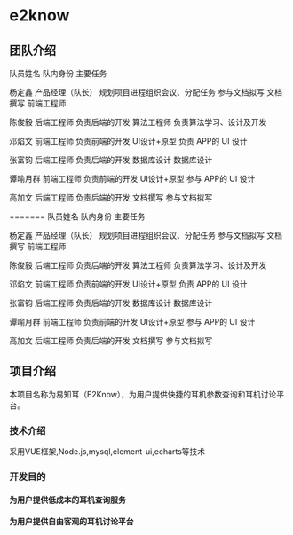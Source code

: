 # e2know

## 团队介绍
队员姓名	                     队内身份	                                  主要任务

杨定鑫	                  产品经理（队长）                    规划项目进程组织会议、分配任务 参与文档拟写
                        文档撰写
                        前端工程师	                              
                                    
陈俊毅                  后端工程师                          负责后端的开发
                        算法工程师	                        负责算法学习、设计及开发

邓焰文	                 前端工程师                          负责前端的开发
                       UI设计+原型	                        负责 APP的 UI 设计

张富钧	                 后端工程师                          负责后端的开发
                       数据库设计	                        数据库设计
                       
谭喻月群	               前端工程师                          负责前端的开发
                       UI设计+原型	                        参与 APP的 UI 设计
                       
高加文	                后端工程师                           负责后端的开发
                      文档撰写                             参与文档拟写      	     

                                                         
                       






=======
队员姓名 队内身份 主要任务

杨定鑫 产品经理（队长） 规划项目进程组织会议、分配任务 参与文档拟写 文档撰写 前端工程师

陈俊毅 后端工程师 负责后端的开发 算法工程师 负责算法学习、设计及开发

邓焰文 前端工程师 负责前端的开发 UI设计+原型 负责 APP的 UI 设计

张富钧 后端工程师 负责后端的开发 数据库设计 数据库设计

谭喻月群 前端工程师 负责前端的开发 UI设计+原型 参与 APP的 UI 设计

高加文 后端工程师 负责后端的开发 文档撰写 参与文档拟写

## 项目介绍

本项目名称为易知耳（E2Know），为用户提供快捷的耳机参数查询和耳机讨论平台。

### 技术介绍

采用VUE框架,Node.js,mysql,element-ui,echarts等技术

### 开发目的

#### 为用户提供低成本的耳机查询服务

#### 为用户提供自由客观的耳机讨论平台


